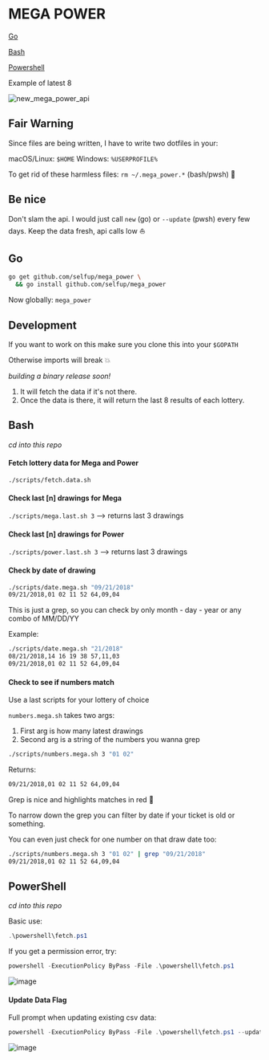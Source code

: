 # MEGA POWER

[Go](#go)

[Bash](#bash)

[Powershell](#powershell)

Example of latest 8

![new_mega_power_api](https://user-images.githubusercontent.com/9837366/51288802-6a0c0300-19c3-11e9-90c2-75734d4c4b39.PNG)

## Fair Warning

Since files are being written, I have to write two dotfiles in your:

macOS/Linux: `$HOME`
Windows: `%USERPROFILE%`

To get rid of these harmless files: `rm ~/.mega_power.*` (bash/pwsh) :pray:

## Be nice

Don't slam the api. I would just call `new` (go) or `--update` (pwsh) every few days. Keep the data fresh, api calls low :boat:

## Go

```bash
go get github.com/selfup/mega_power \
  && go install github.com/selfup/mega_power
```

Now globally: `mega_power`

## Development

If you want to work on this make sure you clone this into your `$GOPATH`

Otherwise imports will break :boom:

_building a binary release soon!_

1. It will fetch the data if it's not there.
1. Once the data is there, it will return the last 8 results of each lottery.

## Bash

_cd into this repo_

#### Fetch lottery data for Mega and Power

`./scripts/fetch.data.sh`

#### Check last [n] drawings for Mega

`./scripts/mega.last.sh 3` --> returns last 3 drawings

#### Check last [n] drawings for Power

`./scripts/power.last.sh 3` --> returns last 3 drawings

#### Check by date of drawing

```bash
./scripts/date.mega.sh "09/21/2018"
09/21/2018,01 02 11 52 64,09,04
```

This is just a grep, so you can check by only month - day - year or any combo of MM/DD/YY

Example:

```bash
./scripts/date.mega.sh "21/2018"
08/21/2018,14 16 19 38 57,11,03
09/21/2018,01 02 11 52 64,09,04
```

#### Check to see if numbers match

Use a last scripts for your lottery of choice

`numbers.mega.sh` takes two args:

1. First arg is how many latest drawings
1. Second arg is a string of the numbers you wanna grep

```bash
./scripts/numbers.mega.sh 3 "01 02"
```

Returns:

```bash
09/21/2018,01 02 11 52 64,09,04
```

Grep is nice and highlights matches in red :tada:

To narrow down the grep you can filter by date if your ticket is old or something.

You can even just check for one number on that draw date too:

```bash
./scripts/numbers.mega.sh 3 "01 02" | grep "09/21/2018"
09/21/2018,01 02 11 52 64,09,04
```

## PowerShell

_cd into this repo_

Basic use:

```powershell
.\powershell\fetch.ps1
```

If you get a permission error, try:

```powershell
powershell -ExecutionPolicy ByPass -File .\powershell\fetch.ps1
```

![image](https://user-images.githubusercontent.com/9837366/55524880-7283e980-5654-11e9-8229-6d6fbfe41dfd.png)

#### Update Data Flag

Full prompt when updating existing csv data:

```powershell
powershell -ExecutionPolicy ByPass -File .\powershell\fetch.ps1 --update
```

![image](https://user-images.githubusercontent.com/9837366/55524651-add1e880-5653-11e9-84a6-a474ffab4f17.png)
